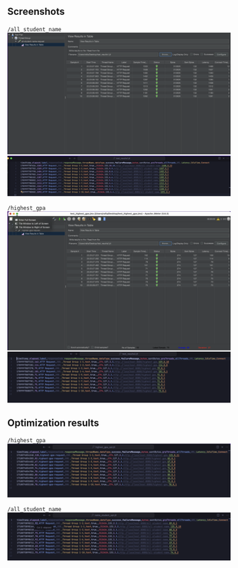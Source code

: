 ## Screenshots

`/all_student_name`
![All student name using jmeter GUI](assets/all_student_name_gui.png)
![All student name using jmeter CLI](assets/all_student_name_cli.png)

`/highest_gpa`
![Highest GPA using jmeter GUI](assets/highest_gpa_gui.png)
![Highest GPA using jmeter CLI](assets/highest_gpa_cli.png)

## Optimization results
    
`/highest_gpa`
![Highest GPA using jmeter CLI](assets/highest_gpa_opt.png)

`/all_student_name`
![All student name using jmeter CLI](assets/all_student_name_opt.png)
